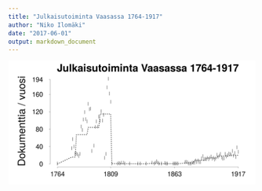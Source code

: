 ```yaml
---
title: "Julkaisutoiminta Vaasassa 1764-1917"
author: "Niko Ilomäki"
date: "2017-06-01"
output: markdown_document
---
```






![plot of chunk Vaasa](figure/Vaasa-1.png)


